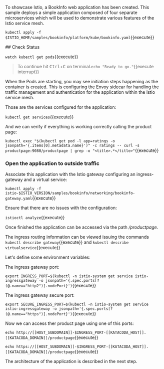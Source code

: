 To showcase Istio, a BookInfo web application has been created. This sample deploys a simple application composed of four separate microservices which will be used to demonstrate various features of the Istio service mesh.

`kubectl apply -f $ISTIO_HOME/samples/bookinfo/platform/kube/bookinfo.yaml`{{execute}}

## Check Status

`watch kubectl get pods`{{execute}}

> To continue hit <kbd>Ctrl</kbd>+<kbd>C</kbd> on terminal.`echo "Ready to go."`{{execute interrupt}}

When the Pods are starting, you may see initiation steps happening as the container is created. This is configuring the Envoy sidecar for handling the traffic management and authentication for the application within the Istio service mesh.

Those are the services configured for the application:

`kubectl get services`{{execute}}

And we can verify if everything is working correctly calling the product page:  

`kubectl exec "$(kubectl get pod -l app=ratings -o jsonpath='{.items[0].metadata.name}')" -c ratings -- curl -s productpage:9080/productpage | grep -o "<title>.*</title>"`{{execute}}

### Open the application to outside traffic

Associate this application with the Istio gateway configuring an ingress-gateway and a virtual service:

`kubectl apply -f istio-$ISTIO_VERSION/samples/bookinfo/networking/bookinfo-gateway.yaml`{{execute}}

Ensure that there are no issues with the configuration:

`istioctl analyze`{{execute}}

Once finished the application can be accessed via the path _/productpage_.

The ingress routing information can be viewed issuing the commands `kubectl describe gateway`{{execute}} and `kubectl describe virtualservice`{{execute}}

Let's define some environment variables:

The ingress gateway port:

`export INGRESS_PORT=$(kubectl -n istio-system get service istio-ingressgateway -o jsonpath='{.spec.ports[?(@.name=="http2")].nodePort}')`{{execute}}

The ingress gateway secure port:

`export SECURE_INGRESS_PORT=$(kubectl -n istio-system get service istio-ingressgateway -o jsonpath='{.spec.ports[?(@.name=="https")].nodePort}')`{{execute}}

Now we can access ther product page using one of this ports:

`echo http://[[HOST_SUBDOMAIN]]-$INGRESS_PORT-[[KATACODA_HOST]].[[KATACODA_DOMAIN]]/productpage`{{execute}}

`echo https://[[HOST_SUBDOMAIN]]-$INGRESS_PORT-[[KATACODA_HOST]].[[KATACODA_DOMAIN]]/productpage`{{execute}}

The architecture of the application is described in the next step.
